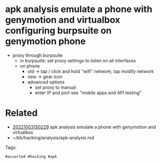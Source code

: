 # apk analysis emulate a phone with genymotion and virtualbox configuring burpsuite on genymotion phone
- proxy through burpsuite
  - in burpsuite: set proxy settings to listen on all interfaces
  - on phone
    - old -> tap / click and hold "wifi" network; tap modify network
    - new -> gear icon
    - advanced options
      - set proxy to manual
      - enter IP and port
see "mobile apps and API testing"

# Related

- [20221003150229](/zet/20221003150229/README.md) apk analysis emulate a phone with genymotion and virtualbox
- ~/kb/hacking/analysis/apk-analysis.md

Tags:

    #assorted #hacking #apk
